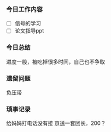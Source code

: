 ### 今日工作内容
- [ ] 信号的学习
- [ ] 论文指导ppt

### 今日总结
进度一般，被吃掉很多时间，自己也不争取

### 遗留问题
负压带

### 琐事记录
给妈妈打电话没有接
京送一套团长，200？




